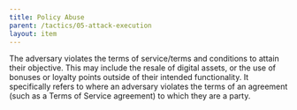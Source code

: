```yaml
---
title: Policy Abuse
parent: /tactics/05-attack-execution
layout: item
---
```


<p>The adversary violates the terms of service/terms and conditions to attain their objective. This may include the resale of digital assets, or the use of bonuses or loyalty points outside of their intended functionality. It specifically refers to where an adversary violates the terms of an agreement (such as a Terms of Service agreement) to which they are a party.</p>

